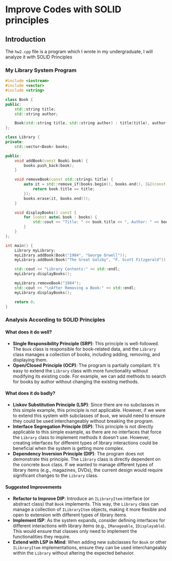 # Improve Codes with SOLID principles
## Introduction
The `hw2.cpp` file is a program which I wrote in my undergraduate, I will analyze it with SOLID Principles

### My Library System Program

```cpp
#include <iostream>
#include <vector>
#include <string>

class Book {
public:
    std::string title;
    std::string author;

    Book(std::string title, std::string author) : title(title), author(author) {}
};

class Library {
private:
    std::vector<Book> books;

public:
    void addBook(const Book& book) {
        books.push_back(book);
    }

    void removeBook(const std::string& title) {
        auto it = std::remove_if(books.begin(), books.end(), [&](const Book& book) {
            return book.title == title;
        });
        books.erase(it, books.end());
    }

    void displayBooks() const {
        for (const auto& book : books) {
            std::cout << "Title: " << book.title << ", Author: " << book.author << std::endl;
        }
    }
};

int main() {
    Library myLibrary;
    myLibrary.addBook(Book("1984", "George Orwell"));
    myLibrary.addBook(Book("The Great Gatsby", "F. Scott Fitzgerald"));

    std::cout << "Library Contents:" << std::endl;
    myLibrary.displayBooks();

    myLibrary.removeBook("1984");
    std::cout << "\nAfter Removing a Book:" << std::endl;
    myLibrary.displayBooks();

    return 0;
}
```

### Analysis According to SOLID Principles

#### What does it do well?

- **Single Responsibility Principle (SRP)**: This principle is well-followed. The `Book` class is responsible for book-related data, and the `Library` class manages a collection of books, including adding, removing, and displaying them.
- **Open/Closed Principle (OCP)**: The program is partially compliant. It's easy to extend the `Library` class with more functionality without modifying its existing code. For example, we can add methods to search for books by author without changing the existing methods.

#### What does it do badly?

- **Liskov Substitution Principle (LSP)**: Since there are no subclasses in this simple example, this principle is not applicable. However, if we were to extend this system with subclasses of `Book`, we would need to ensure they could be used interchangeably without breaking the program.
- **Interface Segregation Principle (ISP)**: This principle is not directly applicable to this simple example, as there are no interfaces that force the `Library` class to implement methods it doesn't use. However, creating interfaces for different types of library interactions could be beneficial when the system is getting more complex.
- **Dependency Inversion Principle (DIP)**: The program does not demonstrate this principle. The `Library` class is directly dependent on the concrete `Book` class. If we wanted to manage different types of library items (e.g., magazines, DVDs), the current design would require significant changes to the `Library` class.

#### Suggested Improvements

- **Refactor to Improve DIP**: Introduce an `ILibraryItem` interface (or abstract class) that `Book` implements. This way, the `Library` class can manage a collection of `ILibraryItem` objects, making it more flexible and open to extension with different types of library items.
- **Implement ISP**: As the system expands, consider defining interfaces for different interactions with library items (e.g., `IManageable`, `IDisplayable`). This would ensure that classes only need to implement the functionalities they require.
- **Extend with LSP in Mind**: When adding new subclasses for `Book` or other `ILibraryItem` implementations, ensure they can be used interchangeably within the `Library` without altering the expected behavior.